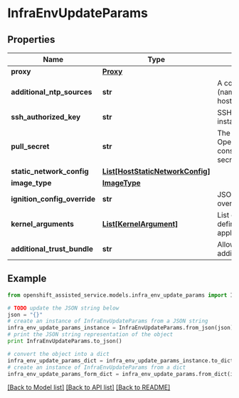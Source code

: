 # InfraEnvUpdateParams


## Properties
Name | Type | Description | Notes
------------ | ------------- | ------------- | -------------
**proxy** | [**Proxy**](Proxy.md) |  | [optional] 
**additional_ntp_sources** | **str** | A comma-separated list of NTP sources (name or IP) going to be added to all the hosts. | [optional] 
**ssh_authorized_key** | **str** | SSH public key for debugging the installation. | [optional] 
**pull_secret** | **str** | The pull secret obtained from Red Hat OpenShift Cluster Manager at console.redhat.com/openshift/install/pull-secret. | [optional] 
**static_network_config** | [**List[HostStaticNetworkConfig]**](HostStaticNetworkConfig.md) |  | [optional] 
**image_type** | [**ImageType**](ImageType.md) |  | [optional] 
**ignition_config_override** | **str** | JSON formatted string containing the user overrides for the initial ignition config. | [optional] 
**kernel_arguments** | [**List[KernelArgument]**](KernelArgument.md) | List of kernel arugment objects that define the operations and values to be applied. | [optional] 
**additional_trust_bundle** | **str** | Allows users to change the additional_trust_bundle infra-env field | [optional] 

## Example

```python
from openshift_assisted_service.models.infra_env_update_params import InfraEnvUpdateParams

# TODO update the JSON string below
json = "{}"
# create an instance of InfraEnvUpdateParams from a JSON string
infra_env_update_params_instance = InfraEnvUpdateParams.from_json(json)
# print the JSON string representation of the object
print InfraEnvUpdateParams.to_json()

# convert the object into a dict
infra_env_update_params_dict = infra_env_update_params_instance.to_dict()
# create an instance of InfraEnvUpdateParams from a dict
infra_env_update_params_form_dict = infra_env_update_params.from_dict(infra_env_update_params_dict)
```
[[Back to Model list]](../README.md#documentation-for-models) [[Back to API list]](../README.md#documentation-for-api-endpoints) [[Back to README]](../README.md)


